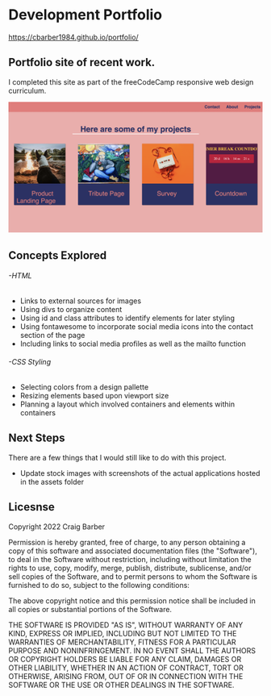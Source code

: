 # Development Portfolio

https://cbarber1984.github.io/portfolio/

## Portfolio site of recent work.

I completed this site as part of the freeCodeCamp responsive web design curriculum.

![screenshot of page](assets/portfolio_screenshot.png)

## Concepts Explored
###### -HTML
  - Links to external sources for images
  - Using divs to organize content
  - Using id and class attributes to identify elements for later styling
  - Using fontawesome to incorporate social media icons into the contact section of the page
  - Including links to social media profiles as well as the mailto function
  
###### -CSS Styling
  - Selecting colors from a design pallette
  - Resizing elements based upon viewport size
  - Planning a layout which involved containers and elements within containers
  
## Next Steps
There are a few things that I would still like to do with this project.

  - Update stock images with screenshots of the actual applications hosted in the assets folder
  
 ## Licesnse
 Copyright 2022 Craig Barber

Permission is hereby granted, free of charge, to any person obtaining a copy of this software and associated documentation files (the "Software"), to deal in the Software without restriction, including without limitation the rights to use, copy, modify, merge, publish, distribute, sublicense, and/or sell copies of the Software, and to permit persons to whom the Software is furnished to do so, subject to the following conditions:

The above copyright notice and this permission notice shall be included in all copies or substantial portions of the Software.

THE SOFTWARE IS PROVIDED "AS IS", WITHOUT WARRANTY OF ANY KIND, EXPRESS OR IMPLIED, INCLUDING BUT NOT LIMITED TO THE WARRANTIES OF MERCHANTABILITY, FITNESS FOR A PARTICULAR PURPOSE AND NONINFRINGEMENT. IN NO EVENT SHALL THE AUTHORS OR COPYRIGHT HOLDERS BE LIABLE FOR ANY CLAIM, DAMAGES OR OTHER LIABILITY, WHETHER IN AN ACTION OF CONTRACT, TORT OR OTHERWISE, ARISING FROM, OUT OF OR IN CONNECTION WITH THE SOFTWARE OR THE USE OR OTHER DEALINGS IN THE SOFTWARE.

